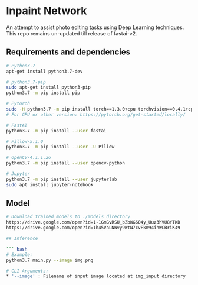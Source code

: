 # Inpaint Network

An attempt to assist photo editing tasks using Deep Learning techniques.
This repo remains un-updated till release of fastai-v2.

## Requirements and dependencies

``` bash
# Python3.7
apt-get install python3.7-dev

# python3.7-pip
sudo apt-get install python3-pip
python3.7 -m pip install pip

# Pytorch
sudo -H python3.7 -m pip install torch==1.3.0+cpu torchvision==0.4.1+cpu -f https://download.pytorch.org/whl/torch_stable.html
# For GPU or other version: https://pytorch.org/get-started/locally/

# FastAI
python3.7 -m pip install --user fastai

# Pillow-5.1.0
python3.7 -m pip install --user -U Pillow

# OpenCV-4.1.1.26
python3.7 -m pip install --user opencv-python

# Jupyter
python3.7 -m pip install --user jupyterlab
sudo apt install jupyter-notebook
```

## Model

``` bash
# Download trained models to ./models directory
https://drive.google.com/open?id=1-1GmGvRSU_bZbWG604y_Uuz3hVU8YTKD
https://drive.google.com/open?id=1h45VaLNWvy9WtN7cvFkm94ihWCBriK49

## Inference

``` bash
# Example:
python3.7 main.py --image img.png

# CLI Arguments:
* '--image' : Filename of input image located at img_input directory
```

